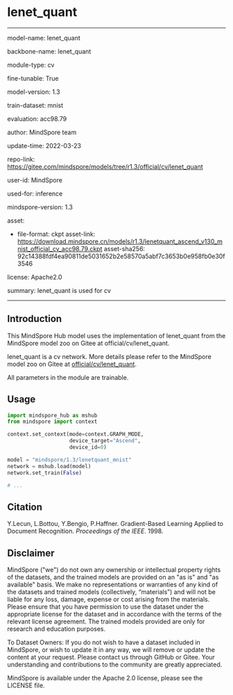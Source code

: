 # lenet_quant

---

model-name: lenet_quant

backbone-name: lenet_quant

module-type: cv

fine-tunable: True

model-version: 1.3

train-dataset: mnist

evaluation: acc98.79

author: MindSpore team

update-time: 2022-03-23

repo-link: <https://gitee.com/mindspore/models/tree/r1.3/official/cv/lenet_quant>

user-id: MindSpore

used-for: inference

mindspore-version: 1.3

asset:

-
    file-format: ckpt
    asset-link: <https://download.mindspore.cn/models/r1.3/lenetquant_ascend_v130_mnist_official_cv_acc98.79.ckpt>
    asset-sha256: 92c14388fdf4ea90811de5031652b2e58570a5abf7c3653b0e958fb0e30f3546

license: Apache2.0

summary: lenet_quant is used for cv

---

## Introduction

This MindSpore Hub model uses the implementation of lenet_quant from the MindSpore model zoo on Gitee at official/cv/lenet_quant.

lenet_quant is a cv network. More details please refer to the MindSpore model zoo on Gitee at [official/cv/lenet_quant](https://gitee.com/mindspore/models/blob/r1.3/official/cv/lenet_quant/Readme.md).

All parameters in the module are trainable.

## Usage

```python
import mindspore_hub as mshub
from mindspore import context

context.set_context(mode=context.GRAPH_MODE,
                    device_target="Ascend",
                    device_id=0)

model = "mindspore/1.3/lenetquant_mnist"
network = mshub.load(model)
network.set_train(False)

# ...
```

## Citation

Y.Lecun, L.Bottou, Y.Bengio, P.Haffner. Gradient-Based Learning Applied to Document Recognition. *Proceedings of the IEEE*. 1998.

## Disclaimer

MindSpore ("we") do not own any ownership or intellectual property rights of the datasets, and the trained models are provided on an "as is" and "as available" basis. We make no representations or warranties of any kind of the datasets and trained models (collectively, “materials”) and will not be liable for any loss, damage, expense or cost arising from the materials. Please ensure that you have permission to use the dataset under the appropriate license for the dataset and in accordance with the terms of the relevant license agreement. The trained models provided are only for research and education purposes.

To Dataset Owners: If you do not wish to have a dataset included in MindSpore, or wish to update it in any way, we will remove or update the content at your request. Please contact us through GitHub or Gitee. Your understanding and contributions to the community are greatly appreciated.

MindSpore is available under the Apache 2.0 license, please see the LICENSE file.
